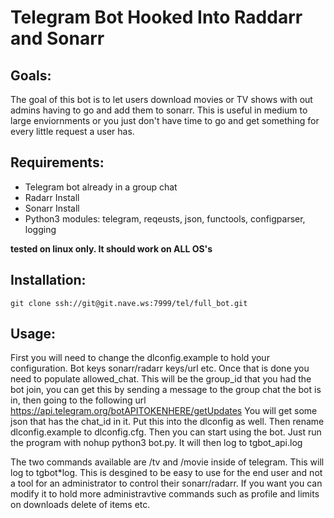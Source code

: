 Telegram Bot Hooked Into Raddarr and Sonarr
===========================================

Goals:
------
The goal of this bot is to let users download movies or TV shows with out admins
having to go and add them to sonarr. This is useful in medium to large enviornments
or you just don't have time to go and get something for every little request a user has. 

Requirements:
------------
* Telegram bot already in a group chat
* Radarr Install
* Sonarr Install
* Python3 modules: telegram, reqeusts, json, functools, configparser, logging

**tested on linux only. It should work on ALL OS's**

Installation:
-------------
    git clone ssh://git@git.nave.ws:7999/tel/full_bot.git

Usage:
-----
First you will need to change the dlconfig.example to hold your configuration. Bot keys
sonarr/radarr keys/url etc. Once that is done you need to populate allowed_chat. This will be the 
group_id that you had the bot join, you can get this by sending a message to the group chat the bot 
is in, then going to the following url https://api.telegram.org/botAPITOKENHERE/getUpdates
You will get some json that has the chat_id in it. Put this into the dlconfig as well. Then rename 
dlconfig.example to dlconfig.cfg. Then you can start using the bot. Just run
the program with nohup python3 bot.py. It will then log to tgbot\_api.log 

  
The two commands available are /tv and /movie inside of telegram. This will log to tgbot\*log. 
This is desgined to be easy to use for the end user and not a tool for an administrator to 
control their sonarr/radarr. If you want you can modify it to hold more administravtive commands
such as profile and limits on downloads delete of items etc.  
